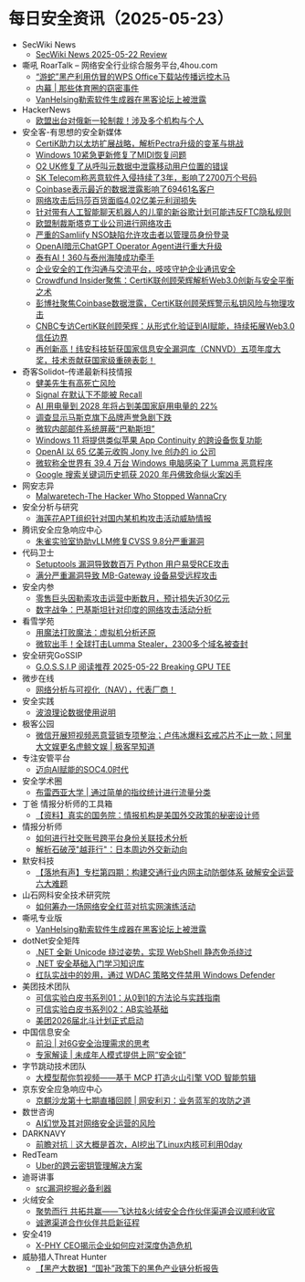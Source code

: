 # 每日安全资讯（2025-05-23）

- SecWiki News
  - [SecWiki News 2025-05-22 Review](http://www.sec-wiki.com/?2025-05-22)
- 嘶吼 RoarTalk – 网络安全行业综合服务平台,4hou.com
  - [“游蛇”黑产利用仿冒的WPS Office下载站传播远控木马](https://www.4hou.com/posts/42yV)
  - [内幕 | 那些体育圈的窃密事件](https://www.4hou.com/posts/vw78)
  - [VanHelsing勒索软件生成器在黑客论坛上被泄露](https://www.4hou.com/posts/W19Q)
- HackerNews
  - [欧盟出台对俄新一轮制裁！涉及多个机构与个人](https://hackernews.cc/archives/58873)
- 安全客-有思想的安全新媒体
  - [CertiK助力以太坊扩展战略，解析Pectra升级的变革与挑战](https://www.anquanke.com/post/id/307428)
  - [Windows 10紧急更新修复了MIDI恢复问题](https://www.anquanke.com/post/id/307671)
  - [O2 UK修复了从呼叫元数据中泄露移动用户位置的错误](https://www.anquanke.com/post/id/307667)
  - [SK Telecom称恶意软件入侵持续了3年，影响了2700万个号码](https://www.anquanke.com/post/id/307663)
  - [Coinbase表示最近的数据泄露影响了69461名客户](https://www.anquanke.com/post/id/307659)
  - [网络攻击后玛莎百货面临4.02亿美元利润损失](https://www.anquanke.com/post/id/307655)
  - [针对带有人工智能聊天机器人的儿童的新谷歌计划可能违反FTC隐私规则](https://www.anquanke.com/post/id/307652)
  - [欧盟制裁斯塔克工业公司进行网络攻击](https://www.anquanke.com/post/id/307648)
  - [严重的Samliify NSO缺陷允许攻击者以管理员身份登录](https://www.anquanke.com/post/id/307644)
  - [OpenAI暗示ChatGPT Operator Agent进行重大升级](https://www.anquanke.com/post/id/307640)
  - [泰有AI！360与泰州海陵成功牵手](https://www.anquanke.com/post/id/307637)
  - [企业安全的工作沟通与交流平台，吱吱守护企业通讯安全](https://www.anquanke.com/post/id/307470)
  - [Crowdfund Insider聚焦：CertiK联创顾荣辉解析Web3.0创新与安全平衡之术](https://www.anquanke.com/post/id/307491)
  - [彭博社聚焦Coinbase数据泄露，CertiK联创顾荣辉警示私钥风险与物理攻击](https://www.anquanke.com/post/id/307563)
  - [CNBC专访CertiK联创顾荣辉：从形式化验证到AI赋能，持续拓展Web3.0信任边界](https://www.anquanke.com/post/id/307586)
  - [再创新高！纬安科技斩获国家信息安全漏洞库（CNNVD）五项年度大奖，技术贡献获国家级重磅表彰！](https://www.anquanke.com/post/id/307588)
- 奇客Solidot–传递最新科技情报
  - [健美先生有高死亡风险](https://www.solidot.org/story?sid=81367)
  - [Signal 在默认下不能被 Recall](https://www.solidot.org/story?sid=81366)
  - [AI 用电量到 2028 年将占到美国家庭用电量的 22%](https://www.solidot.org/story?sid=81365)
  - [调查显示马斯克旗下品牌声誉急剧下跌](https://www.solidot.org/story?sid=81364)
  - [微软内部邮件系统屏蔽“巴勒斯坦”](https://www.solidot.org/story?sid=81363)
  - [Windows 11 将提供类似苹果 App Continuity 的跨设备恢复功能](https://www.solidot.org/story?sid=81362)
  - [OpenAI 以 65 亿美元收购 Jony Ive 创办的 io 公司](https://www.solidot.org/story?sid=81361)
  - [微软称全世界有 39.4 万台 Windows 电脑感染了 Lumma 恶意程序](https://www.solidot.org/story?sid=81360)
  - [Google 搜索关键词历史抓获 2020 年丹佛致命纵火案凶手](https://www.solidot.org/story?sid=81359)
- 网安志异
  - [Malwaretech-The Hacker Who Stopped WannaCry](https://mp.weixin.qq.com/s?__biz=MzAxNzYyNzMyNg==&mid=2664232725&idx=1&sn=eea14ca4f7eb93f9744872364bb736e5)
- 安全分析与研究
  - [海莲花APT组织针对国内某机构攻击活动威胁情报](https://mp.weixin.qq.com/s?__biz=MzA4ODEyODA3MQ==&mid=2247492103&idx=1&sn=3cabd78000a55d5b02c44242404c1cce)
- 腾讯安全应急响应中心
  - [朱雀实验室协助vLLM修复CVSS 9.8分严重漏洞](https://mp.weixin.qq.com/s?__biz=MjM5NzE1NjA0MQ==&mid=2651207157&idx=1&sn=7756328ed7d6b73c0e9d042ccf620f64)
- 代码卫士
  - [Setuptools 漏洞导致数百万 Python 用户易受RCE攻击](https://mp.weixin.qq.com/s?__biz=MzI2NTg4OTc5Nw==&mid=2247523092&idx=1&sn=53658193138b944b76bad2de5c9801f5)
  - [满分严重漏洞导致 MB-Gateway 设备易受远程攻击](https://mp.weixin.qq.com/s?__biz=MzI2NTg4OTc5Nw==&mid=2247523092&idx=2&sn=a5febb5cf97d5b007d31e1d71c58244a)
- 安全内参
  - [零售巨头因勒索攻击运营中断数月，预计损失近30亿元](https://mp.weixin.qq.com/s?__biz=MzI4NDY2MDMwMw==&mid=2247514396&idx=1&sn=fafc5cb09fc6b36f7cc4c5abd19a01da)
  - [数字战争：巴基斯坦针对印度的网络攻击活动分析](https://mp.weixin.qq.com/s?__biz=MzI4NDY2MDMwMw==&mid=2247514396&idx=2&sn=7aed114c43d854d1c21e624fd2e225a5)
- 看雪学苑
  - [用魔法打败魔法：虚拟机分析还原](https://mp.weixin.qq.com/s?__biz=MjM5NTc2MDYxMw==&mid=2458594439&idx=1&sn=bcc4263f3ea06ff69cc27f2d0a85a418)
  - [微软出手！全球打击Lumma Stealer，2300多个域名被查封](https://mp.weixin.qq.com/s?__biz=MjM5NTc2MDYxMw==&mid=2458594439&idx=2&sn=381658fa4f52ba58affe0b56f4d4ed6e)
- 安全研究GoSSIP
  - [G.O.S.S.I.P 阅读推荐 2025-05-22 Breaking GPU TEE](https://mp.weixin.qq.com/s?__biz=Mzg5ODUxMzg0Ng==&mid=2247500182&idx=1&sn=126f88665971e3abbf94eabd3bd33b50)
- 微步在线
  - [网络分析与可视化（NAV），代表厂商！](https://mp.weixin.qq.com/s?__biz=MzI5NjA0NjI5MQ==&mid=2650183843&idx=1&sn=a36e482a7516c1418ae952b1df31561a)
- 安全实践
  - [波浪理论数据使用说明](https://mp.weixin.qq.com/s?__biz=MzI5NzAzMDg0NA==&mid=2650698270&idx=1&sn=1994f0a1a80dc3b24500a7fa61b91146)
- 极客公园
  - [微信开展短视频恶意营销专项整治；卢伟冰爆料玄戒芯片不止一款；阿里大文娱更名虎鲸文娱 | 极客早知道](https://mp.weixin.qq.com/s?__biz=MTMwNDMwODQ0MQ==&mid=2653079678&idx=1&sn=aacb86a7d6ecb122d53671b6dc082377)
- 专注安管平台
  - [迈向AI赋能的SOC4.0时代](https://mp.weixin.qq.com/s?__biz=MzUyNzMxOTAwMw==&mid=2247484935&idx=1&sn=31de4443db5310b2ac6cdd7b3df19e2e)
- 安全学术圈
  - [布雷西亚大学 | 通过简单的指纹统计进行流量分类](https://mp.weixin.qq.com/s?__biz=MzU5MTM5MTQ2MA==&mid=2247492219&idx=1&sn=fbd4e8adf5eeb97389f806a22f4e1400)
- 丁爸 情报分析师的工具箱
  - [【资料】真实的国务院：情报机构是美国外交政策的秘密设计师](https://mp.weixin.qq.com/s?__biz=MzI2MTE0NTE3Mw==&mid=2651150060&idx=1&sn=6c5ee25cfe48d82fbd6f07228082bd50)
- 情报分析师
  - [如何进行社交账号跨平台身份关联技术分析](https://mp.weixin.qq.com/s?__biz=MzA3Mjc1MTkwOA==&mid=2650561037&idx=1&sn=5397b05e3ed68747016121544206bbf8)
  - [解析石破茂"越菲行"：日本周边外交新动向](https://mp.weixin.qq.com/s?__biz=MzA3Mjc1MTkwOA==&mid=2650561037&idx=2&sn=b4c2d4893f674ae5a41fc5ea230d3ec2)
- 默安科技
  - [【落地有声】专栏第四期：构建交通行业内网主动防御体系  破解安全运营六大难题](https://mp.weixin.qq.com/s?__biz=MzIzODQxMjM2NQ==&mid=2247501024&idx=1&sn=c495970286a5882dbbf6bb7a68ca0144)
- 山石网科安全技术研究院
  - [如何筹办一场网络安全红蓝对抗实网演练活动](https://mp.weixin.qq.com/s?__biz=MzUzMDUxNTE1Mw==&mid=2247512217&idx=1&sn=af373aff955f0896ff7b3b11007d2dc0)
- 嘶吼专业版
  - [VanHelsing勒索软件生成器在黑客论坛上被泄露](https://mp.weixin.qq.com/s?__biz=MzI0MDY1MDU4MQ==&mid=2247582450&idx=1&sn=c7664858c92134233b515c086575bdd0)
- dotNet安全矩阵
  - [.NET 全新 Unicode 绕过姿势，实现 WebShell 静态免杀绕过](https://mp.weixin.qq.com/s?__biz=MzUyOTc3NTQ5MA==&mid=2247499715&idx=1&sn=3da303b0d4aaacfed7c65a9ffef3eb4d)
  - [.NET 安全基础入门学习知识库](https://mp.weixin.qq.com/s?__biz=MzUyOTc3NTQ5MA==&mid=2247499715&idx=2&sn=c46874aeb42722f61ffd40aa5b205672)
  - [红队实战中的妙用，通过 WDAC 策略文件禁用 Windows Defender](https://mp.weixin.qq.com/s?__biz=MzUyOTc3NTQ5MA==&mid=2247499715&idx=3&sn=ec012d87f06c583c7067008387ac7f20)
- 美团技术团队
  - [可信实验白皮书系列01：从0到1的方法论与实践指南](https://mp.weixin.qq.com/s?__biz=MjM5NjQ5MTI5OA==&mid=2651780506&idx=1&sn=56aa6826b4deee316f7ffd581b2058a9)
  - [可信实验白皮书系列02：AB实验基础](https://mp.weixin.qq.com/s?__biz=MjM5NjQ5MTI5OA==&mid=2651780506&idx=2&sn=32a8f7c1c062e0ec38e4ccc162950228)
  - [美团2026届北斗计划正式启动](https://mp.weixin.qq.com/s?__biz=MjM5NjQ5MTI5OA==&mid=2651780506&idx=3&sn=fd09c3e722d16e4e1a1b64b33750c800)
- 中国信息安全
  - [前沿 | 对6G安全治理需求的思考](https://mp.weixin.qq.com/s?__biz=MzA5MzE5MDAzOA==&mid=2664242831&idx=1&sn=21e53c8f5b168c1a1cda482d46d5eb35)
  - [专家解读 | 未成年人模式提供上网“安全锁”](https://mp.weixin.qq.com/s?__biz=MzA5MzE5MDAzOA==&mid=2664242831&idx=2&sn=a9b5d35e7d5d6e71211c6e713d8a3f88)
- 字节跳动技术团队
  - [大模型帮你剪视频——基于 MCP 打造火山引擎 VOD 智能剪辑](https://mp.weixin.qq.com/s?__biz=MzI1MzYzMjE0MQ==&mid=2247514638&idx=1&sn=38c04e677b10c528d1d04b70689e90c7)
- 京东安全应急响应中心
  - [京麒沙龙第十七期直播回顾 | 网安利刃：业务蓝军的攻防之道](https://mp.weixin.qq.com/s?__biz=MjM5OTk2MTMxOQ==&mid=2727845359&idx=1&sn=d162e393a4f7b6db6bb5047af72eb2a1)
- 数世咨询
  - [AI幻觉及其对网络安全运营的风险](https://mp.weixin.qq.com/s?__biz=MzkxNzA3MTgyNg==&mid=2247538845&idx=1&sn=6b1007cd99e65a59cd758a94fccfa46c)
- DARKNAVY
  - [前瞻对抗｜这大概是首次，AI挖出了Linux内核可利用0day](https://mp.weixin.qq.com/s?__biz=MzkyMjM5MTk3NQ==&mid=2247488640&idx=1&sn=41e022b30064dc14da381bd803fe3c13)
- RedTeam
  - [Uber的跨云密钥管理解决方案](https://mp.weixin.qq.com/s?__biz=Mzg5NjAxNjc5OQ==&mid=2247484476&idx=1&sn=4e797a4eeec018af2ca3d2010a617eaa)
- 迪哥讲事
  - [src漏洞挖掘必备利器](https://mp.weixin.qq.com/s?__biz=MzIzMTIzNTM0MA==&mid=2247497634&idx=1&sn=0365b5a0a464632f064e7d4224b145b7)
- 火绒安全
  - [聚势而行 共拓共赢——飞达拉&火绒安全合作伙伴渠道会议顺利收官](https://mp.weixin.qq.com/s?__biz=MzI3NjYzMDM1Mg==&mid=2247525511&idx=1&sn=e87a33b528cad2eb959a3b1af7c38415)
  - [诚邀渠道合作伙伴共启新征程](https://mp.weixin.qq.com/s?__biz=MzI3NjYzMDM1Mg==&mid=2247525511&idx=2&sn=aa179a286429f6f33a5a84d1408003c1)
- 安全419
  - [X-PHY CEO揭示企业如何应对深度伪造危机](https://mp.weixin.qq.com/s?__biz=MzUyMDQ4OTkyMg==&mid=2247548097&idx=1&sn=d3cb2b5f2ec666f679add3aadc6fe176)
- 威胁猎人Threat Hunter
  - [【黑产大数据】“国补”政策下的黑色产业链分析报告](https://mp.weixin.qq.com/s?__biz=MzI3NDY3NDUxNg==&mid=2247499366&idx=1&sn=19be592477e928d6a2886ce912e514fe)

